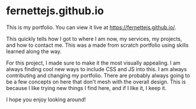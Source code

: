 # fernettejs.github.io

This is my portfolio. You can view it live at https://fernettejs.github.io/. 

This quickly tells how I got to where I am now, my services, my projects, and how to contact me. This was a made from scratch portfolio using skills learned along the way.

For this project, I made sure to make it the most visually appealing. I am always finding cool new ways to include CSS and JS into this. I am always contributing and changing my portfolio. There are probably always going to be a few concepts on here that don't mesh with the overall design. This is because I like trying new things I find here, and if I like it, I keep it.  

I hope you enjoy looking around!
